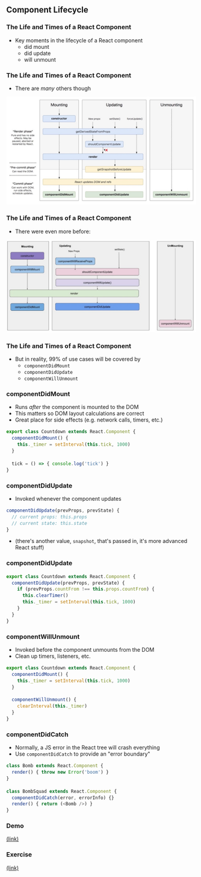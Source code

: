 ## Component Lifecycle

### The Life and Times of a React Component

* Key moments in the lifecycle of a React component
  * did mount
  * did update
  * will unmount

### The Life and Times of a React Component

* There are *many* others though

![](./images/lifecycle.jpg)

### The Life and Times of a React Component

* There were even more before:

![](./images/old-lifecycles.jpg)

### The Life and Times of a React Component

* But in reality, 99% of use cases will be covered by
  * `componentDidMount`
  * `componentDidUpdate`
  * `componentWillUnmount`

### componentDidMount

* Runs *after* the component is mounted to the DOM
* This matters so DOM layout calculations are correct
* Great place for side effects (e.g. network calls, timers, etc.)

```javascript
export class Countdown extends React.Component {
  componentDidMount() {
    this._timer = setInterval(this.tick, 1000)
  }
  
  tick = () => { console.log('tick') }
}
```

### componentDidUpdate

* Invoked whenever the component updates

```javascript
componentDidUpdate(prevProps, prevState) {
  // current props: this.props
  // current state: this.state
}
```

* (there's another value, `snapshot`, that's passed in, it's more advanced React stuff)

### componentDidUpdate

```javascript
export class Countdown extends React.Component {
  componentDidUpdate(prevProps, prevState) {
    if (prevProps.countFrom !== this.props.countFrom) {
      this.clearTimer() 
      this._timer = setInterval(this.tick, 1000)
    }
  }
}
```

### componentWillUnmount

* Invoked before the component unmounts from the DOM
* Clean up timers, listeners, etc.

```javascript
export class Countdown extends React.Component {
  componentDidMount() {
    this._timer = setInterval(this.tick, 1000)
  }

  componentWillUnmount() {
    clearInterval(this._timer)
  }
}
```

### componentDidCatch

* Normally, a JS error in the React tree will crash everything
* Use `componentDidCatch` to provide an "error boundary"

```javascript
class Bomb extends React.Component {
  render() { throw new Error('boom') }
}

class BombSquad extends React.Component {
  componentDidCatch(error, errorInfo) {}
  render() { return (<Bomb />) }
}
```

### Demo

[(link)](https://codesandbox.io/s/sharp-solomon-mty7y?file=/src/App.js:1234-1922)

### Exercise

[(link)](https://codesandbox.io/s/charming-golick-e1135?file=/src/App.js)
